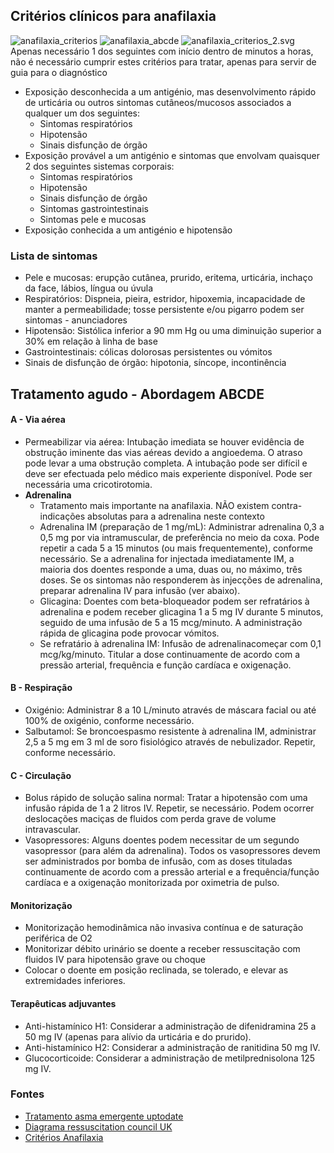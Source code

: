 ## Critérios clínicos para anafilaxia

![anafilaxia_criterios](anafilaxia_criterios.svg)
![anafilaxia_abcde](anafilaxia_abcde.svg)
![anafilaxia_criterios_2.svg](anafilaxia_criterios_2.svg)
Apenas necessário 1 dos seguintes com início dentro de minutos a horas, não é necessário cumprir estes critérios para tratar, apenas para servir de guia para o diagnóstico
- Exposição desconhecida a um antigénio, mas desenvolvimento rápido de urticária ou outros sintomas cutâneos/mucosos associados a qualquer um dos seguintes:
  - Sintomas respiratórios
  - Hipotensão
  - Sinais disfunção de órgão
- Exposição provável a um antigénio e sintomas que envolvam quaisquer 2 dos seguintes sistemas corporais:
  - Sintomas respiratórios
  - Hipotensão
  - Sinais disfunção de órgão
  - Sintomas gastrointestinais
  - Sintomas pele e mucosas
- Exposição conhecida a um antigénio e hipotensão

### Lista de sintomas

- Pele e mucosas: erupção cutânea, prurido, eritema, urticária, inchaço da face, lábios, língua ou úvula
- Respiratórios: Dispneia, pieira, estridor, hipoxemia, incapacidade de manter a permeabilidade; tosse persistente e/ou pigarro podem ser sintomas - anunciadores
- Hipotensão: Sistólica inferior a 90 mm Hg ou uma diminuição superior a 30% em relação à linha de base
- Gastrointestinais: cólicas dolorosas persistentes ou vómitos
- Sinais de disfunção de órgão: hipotonia, síncope, incontinência
 
## Tratamento agudo - Abordagem ABCDE

#### A - Via aérea
- Permeabilizar via aérea: Intubação imediata se houver evidência de obstrução iminente das vias aéreas devido a angioedema. O atraso pode levar a uma obstrução completa. A intubação pode ser difícil e deve ser efectuada pelo médico mais experiente disponível. Pode ser necessária uma cricotirotomia.
- **Adrenalina**
  - Tratamento mais importante na anafilaxia. NÃO existem contra-indicações absolutas para a adrenalina neste contexto
  - Adrenalina IM (preparação de 1 mg/mL): Administrar adrenalina 0,3 a 0,5 mg por via intramuscular, de preferência no meio da coxa. Pode repetir a cada 5 a 15 minutos (ou mais frequentemente), conforme necessário. Se a adrenalina for injectada imediatamente IM, a maioria dos doentes responde a uma, duas ou, no máximo, três doses. Se os sintomas não responderem às injecções de adrenalina, preparar adrenalina IV para infusão (ver abaixo).
  - Glicagina: Doentes com beta-bloqueador podem ser refratários à adrenalina e podem receber glicagina 1 a 5 mg IV durante 5 minutos, seguido de uma infusão de 5 a 15 mcg/minuto. A administração rápida de glicagina pode provocar vómitos.
  - Se refratário à adrenalina IM: Infusão de adrenalinacomeçar com 0,1 mcg/kg/minuto. Titular a dose continuamente de acordo com a pressão arterial, frequência e função cardíaca e oxigenação.

#### B - Respiração

- Oxigénio: Administrar 8 a 10 L/minuto através de máscara facial ou até 100% de oxigénio, conforme necessário.
- Salbutamol: Se broncoespasmo resistente à adrenalina IM, administrar 2,5 a 5 mg em 3 ml de soro fisiológico através de nebulizador. Repetir, conforme necessário.


####  C - Circulação

- Bolus rápido de solução salina normal: Tratar a hipotensão com uma infusão rápida de 1 a 2 litros IV. Repetir, se necessário. Podem ocorrer deslocações maciças de fluidos com perda grave de volume intravascular.
- Vasopressores: Alguns doentes podem necessitar de um segundo vasopressor (para além da adrenalina). Todos os vasopressores devem ser administrados por bomba de infusão, com as doses tituladas continuamente de acordo com a pressão arterial e a frequência/função cardíaca e a oxigenação monitorizada por oximetria de pulso.

#### Monitorização
- Monitorização hemodinâmica não invasiva contínua e de saturação periférica de O2
- Monitorizar débito urinário se doente a receber ressuscitação com fluidos IV para hipotensão grave ou choque
- Colocar o doente em posição reclinada, se tolerado, e elevar as extremidades inferiores.

#### Terapêuticas adjuvantes
- Anti-histamínico H1: Considerar a administração de difenidramina 25 a 50 mg IV (apenas para alívio da urticária e do prurido).
- Anti-histamínico H2: Considerar a administração de ranitidina 50 mg IV.
- Glucocorticoide: Considerar a administração de metilprednisolona 125 mg IV.

### Fontes
- [Tratamento asma emergente uptodate](https://uptodatefree.ir/image.htm?imageKey=EM%2F58346)
- [Diagrama ressuscitation council UK](https://www.resus.org.uk/sites/default/files/2021-04/Anaphylaxis%20algorithm%202021.pdf)
- [Critérios Anafilaxia](https://www.ncbi.nlm.nih.gov/books/NBK482124/)

